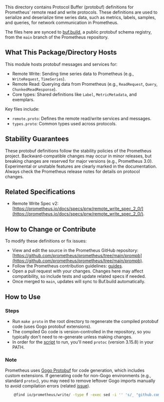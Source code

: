 This directory contains Protocol Buffer (protobuf) definitions for Prometheus' remote read and write protocols. These definitions are used to serialize and deserialize time series data, such as metrics, labels, samples, and queries, for network communication in Prometheus.

The files here are synced to [buf.build](https://buf.build/prometheus/prometheus), a public protobuf schema registry, from the `main` branch of the Prometheus repository.

## What This Package/Directory Hosts

This module hosts protobuf messages and services for:
- Remote Write: Sending time series data to Prometheus (e.g., `WriteRequest`, `TimeSeries`).
- Remote Read: Querying data from Prometheus (e.g., `ReadRequest`, `Query`, `ChunkedReadResponse`).
- Core types: Shared definitions like `Label`, `MetricMetadata`, and exemplars.

Key files include:
- `remote.proto`: Defines the remote read/write services and messages.
- `types.proto`: Common types used across protocols.

## Stability Guarantees

These protobuf definitions follow the stability policies of the Prometheus project. Backward-compatible changes may occur in minor releases, but breaking changes are reserved for major versions (e.g., Prometheus 3.0). Experimental or unstable features are clearly marked in the documentation. Always check the Prometheus release notes for details on protocol changes.

## Related Specifications

- Remote Write Spec v2: [https://prometheus.io/docs/specs/prw/remote_write_spec_2_0/](https://prometheus.io/docs/specs/prw/remote_write_spec_2_0/).

## How to Change or Contribute

To modify these definitions or fix issues:
- View and edit the source in the Prometheus GitHub repository: [https://github.com/prometheus/prometheus/tree/main/prompb](https://github.com/prometheus/prometheus/tree/main/prompb).
- Follow the Prometheus contribution guidelines: [guides](../CONTRIBUTING.md).
- Open a pull request with your changes. Changes here may affect compatibility, so include tests and update related specs if needed.
- Once merged to `main`, updates will sync to Buf.build automatically.

## How to Use

### Steps

- Run `make proto` in the root directory to regenerate the compiled protobuf code (uses Gogo protobuf extensions).
- The compiled Go code is version-controlled in the repository, so you typically don't need to re-generate unless making changes.
- In order for the [script](../scripts/genproto.sh) to run, you'll need `protoc` (version 3.15.8) in your PATH.

### Note 
Prometheus uses [Gogo Protobuf](https://github.com/gogo/protobuf) for code generation, which includes custom extensions. If generating code for non-Gogo environments (e.g., standard `protoc`), you may need to remove leftover Gogo imports manually to avoid compilation errors (related [issue](https://github.com/bufbuild/buf/issues/3275)).

```bash
	@find io/prometheus/write/ -type f -exec sed -i '' 's/_ "github.com\/gogo\/protobuf\/gogoproto"//g' {} \;
```